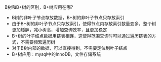 B树和B+树的区别，B+树应用在哪?

- B树的非叶子节点存放数据，B+树的非叶子节点只存放索引
- 由于B+树的非叶子节点只存放索引，使得节点内存放索引数量变多，整个树更加矮胖，减小树高，增加查询效率，且更加稳定
- B+树的叶子结点数据用链表相连，这使得范围查询时可以通过遍历链表的方式，不需要频繁遍历树
- 对于B树内部的数据，可以直接得到，不需要定位到叶子结点
- B+树应用：mysql中的InnoDB，文件存储系统
